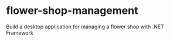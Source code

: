 # flower-shop-management
Build a desktop application for managing a flower shop with .NET Framework

